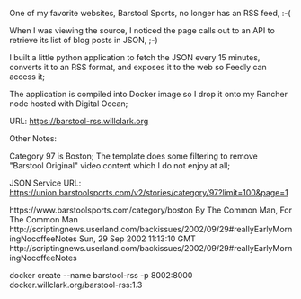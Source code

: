 One of my favorite websites, Barstool Sports, no longer has an RSS feed, :-(

When I was viewing the source, I noticed the page calls out to an API to retrieve its list of blog posts in JSON, ;-)

I built a little python application to fetch the JSON every 15 minutes, converts it to an RSS format, and exposes it to the web so Feedly can access it;

The application is compiled into Docker image so I drop it onto my Rancher node hosted with Digital Ocean;

URL: https://barstool-rss.willclark.org

Other Notes:

Category 97 is Boston;
The template does some filtering to remove "Barstool Original" video content which I do not enjoy at all;

JSON Service URL: https://union.barstoolsports.com/v2/stories/category/97?limit=100&page=1

<rss version="2.0">
	<channel>
		<title>Barstool Sports - Boston</title>
		<link>https://www.barstoolsports.com/category/boston</link>
		<description>By The Common Man, For The Common Man</description>
		<image></image>
		<item>
			<title>Really early morning no-coffee notes</title>
			<link>http://scriptingnews.userland.com/backissues/2002/09/29#reallyEarlyMorningNocoffeeNotes</link>
			<description></description>
			<pubDate>Sun, 29 Sep 2002 11:13:10 GMT</pubDate>
			<guid>http://scriptingnews.userland.com/backissues/2002/09/29#reallyEarlyMorningNocoffeeNotes</guid>
		</item>
	</channel>
</rss>



docker create --name barstool-rss -p 8002:8000 docker.willclark.org/barstool-rss:1.3